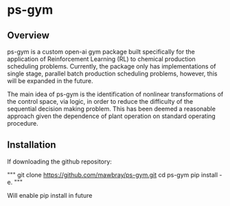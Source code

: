 # ps-gym

## Overview
ps-gym is a custom open-ai gym package built specifically for the application of Reinforcement Learning (RL) to chemical production scheduling problems. Currently, the package only has implementations of single stage, parallel batch production scheduling problems, however, this will be expanded in the future. 

The main idea of ps-gym is the identification of nonlinear transformations of the control space, via logic, in order to reduce the difficulty of the sequential decision making problem. This has been deemed a reasonable approach given the dependence of plant operation on standard operating procedure. 

## Installation 

If downloading the github repository:

"""
git clone https://github.com/mawbray/ps-gym.git
cd ps-gym 
pip install -e.
"""

Will enable pip install in future


